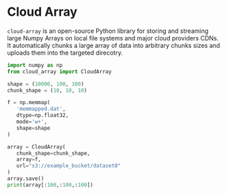 # Cloud Array

`cloud-array` is an open-source Python library for storing and streaming large Numpy Arrays on local file systems and major cloud providers CDNs. It automatically chunks a large array of data into arbitrary chunks sizes and uploads them into the targeted direcotry.
 
 ```python
import numpy as np
from cloud_array import CloudArray

shape = (10000, 100, 100)
chunk_shape = (10, 10, 10)

f = np.memmap(
    'memmapped.dat',
    dtype=np.float32,
    mode='w+',
    shape=shape
)

array = CloudArray(
    chunk_shape=chunk_shape,
    array=f,
    url="s3://example_bucket/dataset0"
)
array.save()
print(array[:100,:100,:100])

 ```